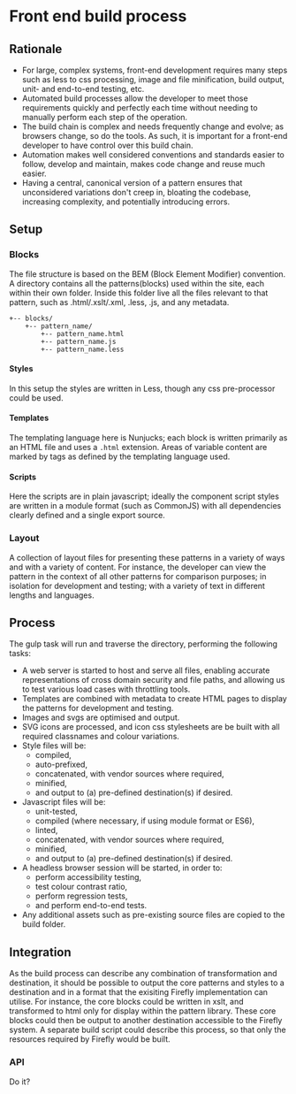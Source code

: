 # Front end build process

## Rationale

- For large, complex systems, front-end development requires many steps such as less to css processing, image and file minification, build output, unit- and end-to-end testing, etc. 
- Automated build processes allow the developer to meet those requirements quickly and perfectly each time without needing to manually perform each step of the operation.
- The build chain is complex and needs frequently change and evolve; as browsers change, so do the tools. As such, it is important for a front-end developer to have control over this build chain.
- Automation makes well considered conventions and standards easier to follow, develop and maintain, makes code change and reuse much easier. 
- Having a central, canonical version of a pattern ensures that unconsidered variations don't creep in, bloating the codebase, increasing complexity, and potentially introducing errors. 

## Setup

### Blocks
The file structure is based on the BEM (Block Element Modifier) convention.
A directory contains all the patterns(blocks) used within the site, each within their own folder. Inside this folder live all the files relevant to that pattern, such as .html/.xslt/.xml, .less, .js, and any metadata.

    +-- blocks/    
        +-- pattern_name/
            +-- pattern_name.html
            +-- pattern_name.js
            +-- pattern_name.less

#### Styles
In this setup the styles are written in Less, though any css pre-processor could be used.

#### Templates
The templating language here is Nunjucks; each block is written primarily as an HTML file and uses a `.html` extension. Areas of variable content are marked by tags as defined by the templating language used.

#### Scripts
Here the scripts are in plain javascript; ideally the component script styles are written in a module format (such as CommonJS) with all dependencies clearly defined and a single export source.


### Layout
A collection of layout files for presenting these patterns in a variety of ways and with a variety of content. For instance, the developer can view the pattern in the context of all other patterns for comparison purposes; in isolation for development and testing; with a variety of text in different lengths and languages.

## Process
The gulp task will run and traverse the directory, performing the following tasks:

- A web server is started to host and serve all files, enabling accurate representations of cross domain security and file paths, and allowing us to test various load cases with throttling tools.
- Templates are combined with metadata to create HTML pages to display the patterns for development and testing.
- Images and svgs are optimised and output.
- SVG icons are processed, and icon css stylesheets are be built with all required classnames and colour variations. 
- Style files will be:
    - compiled, 
    - auto-prefixed,
    - concatenated, with vendor sources where required,
    - minified, 
    - and output to (a) pre-defined destination(s) if desired.
- Javascript files will be:
    - unit-tested,
    - compiled (where necessary, if using module format or ES6), 
    - linted,
    - concatenated, with vendor sources where required, 
    - minified,
    - and output to (a) pre-defined destination(s) if desired.
- A headless browser session will be started, in order to:
    - perform accessibility testing,
    - test colour contrast ratio,
    - perform regression tests,
    - and perform end-to-end tests.
- Any additional assets such as pre-existing source files are copied to the build folder.
 

## Integration

As the build process can describe any combination of transformation and destination, it should be possible to output the core patterns and styles to a destination and in a format that the exisiting Firefly implementation can utilise.
For instance, the core blocks could be written in xslt, and transformed to html only for display within the pattern library. These core blocks could then be output to another destination accessible to the Firefly system. A separate build script could describe this process, so that only the resources required by Firefly would be built.

### API
Do it?

